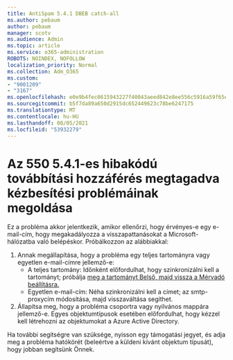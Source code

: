 ```yaml
---
title: AntiSpam 5.4.1 DBEB catch-all
ms.author: pebaum
author: pebaum
manager: scotv
ms.audience: Admin
ms.topic: article
ms.service: o365-administration
ROBOTS: NOINDEX, NOFOLLOW
localization_priority: Normal
ms.collection: Adm_O365
ms.custom:
- "9001209"
- "3167"
ms.openlocfilehash: e0e9b4fec0615943227f40043aeed842e8ee556c5916a59f65e79ce121ec9547
ms.sourcegitcommit: b5f7da89a650d2915dc652449623c78be6247175
ms.translationtype: MT
ms.contentlocale: hu-HU
ms.lasthandoff: 08/05/2021
ms.locfileid: "53932279"
---
```

# <a name="fix-delivery-issues-for-error-code-550-541-relay-access-denied"></a>Az 550 5.4.1-es hibakódú továbbítási hozzáférés megtagadva kézbesítési problémáinak megoldása

Ez a [](https://docs.microsoft.com/exchange/mail-flow-best-practices/use-directory-based-edge-blocking) probléma akkor jelentkezik, amikor ellenőrzi, hogy érvényes-e egy e-mail-cím, hogy megakadályozza a visszapattanásokat a Microsoft-hálózatba való belépéskor. Próbálkozzon az alábbiakkal:

1. Annak megállapítása, hogy a probléma egy teljes tartományra vagy egyetlen e-mail-címre jellemző-e:
    - A teljes tartomány: Időnként előfordulhat, hogy szinkronizálni kell a tartományt; próbálja [meg a tartományt Belső, majd vissza a Mérvadó beállításra.](https://docs.microsoft.com/exchange/mail-flow-best-practices/manage-accepted-domains/manage-accepted-domains)
    - Egyetlen e-mail-cím: Néha szinkronizálni kell a címet; az smtp-proxycím módosítása, majd visszaváltása segíthet.
2. Állapítsa meg, hogy a probléma csoportra vagy nyilvános mappára jellemző-e. Egyes objektumtípusok esetében előfordulhat, hogy kézzel kell létrehozni az objektumokat a Azure Active Directory.

Ha további segítségre van szüksége, nyisson egy támogatási jegyet, és adja meg a probléma hatókörét (beleértve a küldeni kívánt objektum típusát), hogy jobban segítsünk Önnek.